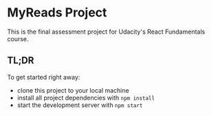 # MyReads Project
This is the final assessment project for Udacity's React Fundamentals course. 

## TL;DR

To get started right away:

* clone this project to your local machine
* install all project dependencies with `npm install`
* start the development server with `npm start`

